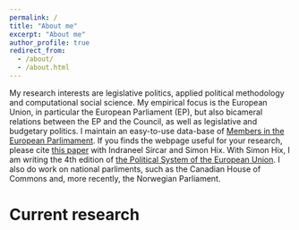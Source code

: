 ```yaml
---
permalink: /
title: "About me"
excerpt: "About me"
author_profile: true
redirect_from: 
  - /about/
  - /about.html
---
```


My research interests are legislative politics, applied political methodology and computational social science. My empirical focus is the European Union, in particular the European Parliament (EP), but also bicameral relations between the EP and the Council, as well as legislative and budgetary politics. I maintain an easy-to-use data-base of [Members in the European Parlimament](https://nabu.usit.uio.no/sv/isv/). If you finds the webpage useful for your research, please cite [this paper](http://journals.sagepub.com/doi/pdf/10.1177/1465116508099764) with Indraneel Sircar and Simon Hix.  With Simon Hix, I am writing the 4th edition of [the Political System of the European Union](https://www.macmillanihe.com/page/detail/The-Political-System-of-the-European-Union/?K=9780230249813). I also do work on national parliments, such as the Canadian House of Commons and, more recently, the Norwegian Parliament. 

Current research
======





